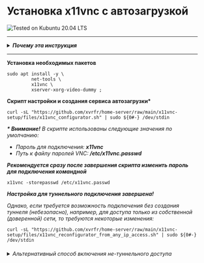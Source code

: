 # Установка x11vnc с автозагрузкой


![Tested on Kubuntu 20.04 LTS][tested-01-shield] 

[tested-01-shield]: https://img.shields.io/badge/Tested_on-Kubuntu_20.04_LTS-blue.svg

---

<details><summary><b><i>Почему эта инструкция</i></b>
</summary><br />

Один из самых популярных VNC-серверов для Linux это `x11vnc`, являющийся проектом с открытым исходным кодом. Его особенность в том, что он позволяет подключиться к уже существующему сеансу X-сервера, что удобно не только для доступа с другого компьютера через интернет, но и для управления компьютером с помощью смартфона.

Однако, после установки `x11vnc` не запущен, запуск требует довольно длинного списка параметров, а после перезагрузки квест необходимо выполнить наново.

Энтузиасты давно начали публиковать свои решения в виде инструкций для установки и настройки автозагрузки `x11vnc`, но часто эти решения помогают лишь в простых ситуациях.

Например, чаще всего мне встречались инструкции, где для автозагрузки создаётся сервис для `x11vnc` в `systemd`. Такой сервис будет запущен от имени пользователя `root`, не найдёт файл `/root/.XAuthority` и VNC не будет доступен без туннелирования даже при отсутствии ключа `-localhost` при запуске `x11vnc`.

Вышеописанный и некоторые другие недостатки привели меня к мысли, что создание скрипта автонастройки, не подверженного обнаруженным мной недостаткам было бы неплохой идеей.
</details>

---

__Установка необходимых пакетов__
```Shell
sudo apt install -y \
         net-tools \
         x11vnc \
         xserver-xorg-video-dummy ;
```
__Скрипт настройки и создания сервиса автозагрузки*__
```Shell
curl -sL "https://github.com/xvrfr/home-server/raw/main/x11vnc-setup/files/x11vnc_configurator.sh" | sudo ${0#-} /dev/stdin
```
___* Внимание!___ _В скрипте использованы следующие значения по умолчанию:_
- _Пароль для подключения:_ ___x11vnc___
- _Путь к файлу паролей VNC:_ ___/etc/x11vnc.passwd___

___Рекомендуется сразу после завершения скрипта изменить пароль для подключения командной___
```
x11vnc -storepasswd /etc/x11vnc.passwd
```
___Настройка для туннельного подключения завершена!___

_Однако, если требуется возможность подключения без создания туннеля (небезопасно), например, для доступа только из собственной (доверенной) сети, то требуются некоторые изменения:_
```
curl -sL "https://github.com/xvrfr/home-server/raw/main/x11vnc-setup/files/x11vnc_reconfigurator_from_any_ip_access.sh" | sudo ${0#-} /dev/stdin
```
<h6><details><summary>Альтернативный способ включения не-туннельного доступа
</summary>

```
sudo sed -i -e "s,-repeat -localhost -rfbauth,-repeat -rfbauth,g" \
         /lib/systemd/system/x11vnc.service && \
sudo systemctl daemon-reload && \
sudo systemctl restart x11vnc.service
```
</details></h6>


